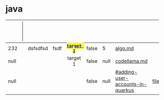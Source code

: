 # java



<table data-view="cards"><thead><tr><th data-type="number"></th><th><select multiple></select></th><th></th><th></th><th align="center"></th><th data-type="checkbox"></th><th data-type="rating" data-max="5"></th><th data-hidden data-card-target data-type="content-ref"></th><th data-hidden data-card-cover data-type="files"></th></tr></thead><tbody><tr><td>232</td><td></td><td>dsfsdfsd</td><td>fsdf</td><td align="center"><a data-footnote-ref href="#user-content-fn-1"><mark style="color:blue;"><strong><code>target 1</code></strong></mark></a></td><td>false</td><td>5</td><td><a href="algo.md">algo.md</a></td><td></td></tr><tr><td>null</td><td></td><td></td><td></td><td align="center">target 1</td><td>false</td><td>null</td><td><a href="codellama.md">codellama.md</a></td><td></td></tr><tr><td>null</td><td></td><td></td><td></td><td align="center"></td><td>false</td><td>null</td><td><a href="codellama.md#adding-user-accounts-in-quarkus">#adding-user-accounts-in-quarkus</a></td><td><a href="../../.gitbook/assets/file.excalidraw.svg">file.excalidraw.svg</a></td></tr></tbody></table>

[^1]: sdfsdf

